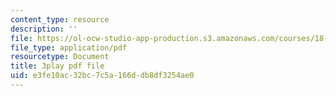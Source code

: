 ```yaml
---
content_type: resource
description: ''
file: https://ol-ocw-studio-app-production.s3.amazonaws.com/courses/18-03-differential-equations-spring-2010/e3fe10ac32bc7c5a166ddb8df3254ae0_hEtWqTPPXuc.pdf
file_type: application/pdf
resourcetype: Document
title: 3play pdf file
uid: e3fe10ac-32bc-7c5a-166d-db8df3254ae0
---
```

